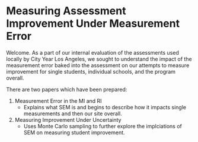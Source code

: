 # Measuring Assessment Improvement Under Measurement Error
Welcome. As a part of our internal evaluation of the assessments used locally by City Year Los Angeles, we sought to understand the impact of the measurement error baked into the assessment on our attempts to measure improvement for single students, individual schools, and the program overall.  

There are two papers which have been prepared:

  1. Measurement Error in the MI and RI
     * Explains what SEM is and begins to describe how it impacts single measurements and then our site overall.
  2. Measuring Improvement Under Uncertainty
     * Uses Monte Carlo sampling to further explore the implciations of SEM on measuring student improvement. 
